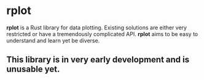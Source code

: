 # rplot

**rplot** is a Rust library for data plotting. Existing solutions are either very restricted or have a tremendously complicated API. **rplot** aims to be easy to understand and learn yet be diverse.

## This library is in very early development and is unusable yet.
